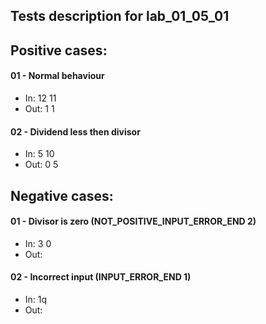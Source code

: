 ## Tests description for lab_01_05_01

## Positive cases:

#### 01 - Normal behaviour 
- In: 12 11 
- Out: 1 1
#### 02 - Dividend less then divisor
- In: 5 10
- Out: 0 5

## Negative cases:
#### 01 - Divisor is zero (NOT_POSITIVE_INPUT_ERROR_END 2)
- In: 3 0
- Out: 

#### 02 - Incorrect input (INPUT_ERROR_END 1)
- In: 1q
- Out:
